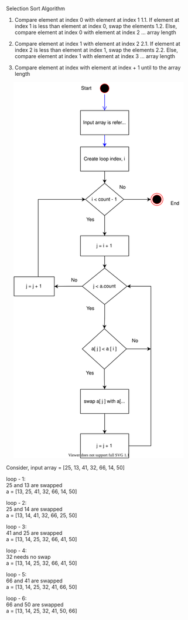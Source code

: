 
Selection Sort Algorithm
1. Compare element at index 0 with element at index 1
1.1. If element at index 1 is less than element at index 0, swap the elements
1.2. Else, compare element at index 0 with element at index 2 ... array length

2. Compare element at index 1 with element at index 2
2.1. If element at index 2 is less than element at index 1, swap the elements
2.2. Else, compare element at index 1 with element at index 3 ... array length

3. Compare element at index with element at index + 1 until to the array length

<p align="center">
  <img src="https://github.com/jaminyah/drawio/blob/master/img/sort/selection_sort.svg" alt="sort algo" /> 
</p>

Consider, input array = [25, 13, 41, 32, 66, 14, 50]

loop - 1: <br/>
25 and 13 are swapped <br/>
a = [13, 25, 41, 32, 66, 14, 50] <br/>

loop - 2: <br/>
25 and 14 are swapped <br/>
a = [13, 14, 41, 32, 66, 25, 50] <br/>

loop - 3: <br/> 
41 and 25 are swapped <br/>
a = [13, 14, 25, 32, 66, 41, 50] <br/>

loop - 4: <br/>
32 needs no swap <br/>
a = [13, 14, 25, 32, 66, 41, 50] <br/>

loop - 5: <br/>
66 and 41 are swapped <br/>
a = [13, 14, 25, 32, 41, 66, 50] <br/>

loop - 6: <br/>
66 and 50 are swapped <br/>
a = [13, 14, 25, 32, 41, 50, 66] <br/>